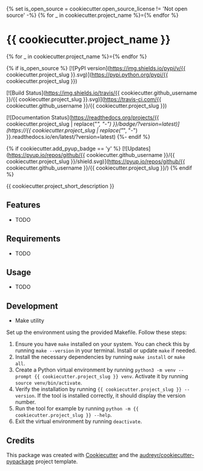 {% set is_open_source = cookiecutter.open_source_license != 'Not open source' -%}
{% for _ in cookiecutter.project_name %}={% endfor %}
# {{ cookiecutter.project_name }}
{% for _ in cookiecutter.project_name %}={% endfor %}

{% if is_open_source %}
[![PyPI version](https://img.shields.io/pypi/v/{{ cookiecutter.project_slug }}.svg)](https://pypi.python.org/pypi/{{ cookiecutter.project_slug }})

[![Build Status](https://img.shields.io/travis/{{ cookiecutter.github_username }}/{{ cookiecutter.project_slug }}.svg)](https://travis-ci.com/{{ cookiecutter.github_username }}/{{ cookiecutter.project_slug }})

[![Documentation Status](https://readthedocs.org/projects/{{ cookiecutter.project_slug | replace("_", "-") }}/badge/?version=latest)](https://{{ cookiecutter.project_slug | replace("_", "-") }}.readthedocs.io/en/latest/?version=latest)
{%- endif %}

{% if cookiecutter.add_pyup_badge == 'y' %}
[![Updates](https://pyup.io/repos/github/{{ cookiecutter.github_username }}/{{ cookiecutter.project_slug }}/shield.svg)](https://pyup.io/repos/github/{{ cookiecutter.github_username }}/{{ cookiecutter.project_slug }}/)
{% endif %}


{{ cookiecutter.project_short_description }}

## Features

* TODO

## Requirements

* TODO

## Usage

* TODO

## Development

- Make utility

Set up the environment using the provided Makefile. Follow these steps:

1. Ensure you have `make` installed on your system. You can check this by running `make --version` in your terminal. Install or update `make` if needed.
2. Install the necessary dependencies by running `make install` or `make all`.
3. Create a Python virtual environment by running `python3 -m venv --prompt {{ cookiecutter.project_slug }} venv`. Activate it by running `source venv/bin/activate`.
4. Verify the installation by running `{{ cookiecutter.project_slug }} --version`. If the tool is installed correctly, it should display the version number.
5. Run the tool for example by running `python -m {{ cookiecutter.project_slug }} --help`.
6. Exit the virtual environment by running `deactivate`.


## Credits

This package was created with [Cookiecutter](https://github.com/audreyr/cookiecutter) and the [audreyr/cookiecutter-pypackage](https://github.com/audreyr/cookiecutter-pypackage) project template.
